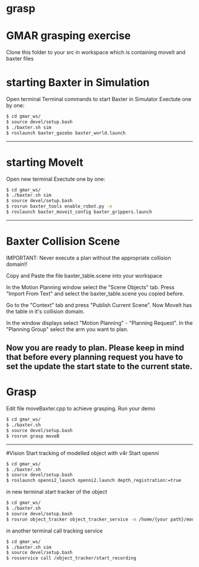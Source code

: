 # grasp
# GMAR grasping exercise
Clone this folder to your src in workspace which is containing moveIt and baxter files

# starting Baxter in Simulation

Open terminal
Terminal commands to start Baxter in Simulator
Exectute one by one:


```bash 
$ cd gmar_ws/
$ source devel/setup.bash
$ ./baxter.sh sim
$ roslaunch baxter_gazebo baxter_world.launch
```

--------------------------------------------------
# starting MoveIt
Open new terminal
Exectute one by one:


```bash 
$ cd gmar_ws/
$ ./baxter.sh sim
$ source devel/setup.bash
$ rosrun baxter_tools enable_robot.py -e
$ roslaunch baxter_moveit_config baxter_grippers.launch
```
------------------------------------------------------

# Baxter Collision Scene
 
IMPORTANT:
Never execute a plan without the appropriate collision domain!!

Copy and Paste the file baxter_table.scene into your workspace

In the Motion Planning window select the "Scene Objects" tab.
Press "Import From Text" and select the baxter_table.scene you copied before.

Go to the "Context" tab and press "Publish Current Scene".
Now MoveIt has the table in it's collision domain.

In the window displays select "Motion Planning" - "Planning Request". In the "Planning Group"
select the arm you want to plan.

Now you are ready to plan.
Please keep in mind that before every planning request you have to set the update the start state to the current state.
------------------------------------------------
# Grasp
Edit file moveBaxter.cpp to achieve grasping.
Run your demo
```bash 
$ cd gmar_ws/
$ ./baxter.sh 
$ source devel/setup.bash
$ rosrun grasp moveB
```
-------------------------------------------------
#Vision
Start tracking of modelled object with v4r
Start openni
```bash 
$ cd gmar_ws/
$ ./baxter.sh 
$ source devel/setup.bash
$ roslaunch openni2_launch openni2.launch depth_registration:=true
```
in new terminal start tracker of the object
```bash
$ cd gmar_ws/
$ ./baxter.sh 
$ source devel/setup.bash
$ rosrun object_tracker object_tracker_service -m /home/{your path}/models/tea/tracking_model.ao
```

in another terminal call tracking service
```bash 
$ cd gmar_ws/
$ ./baxter.sh sim
$ source devel/setup.bash
$ rosservice call /object_tracker/start_recording
```


